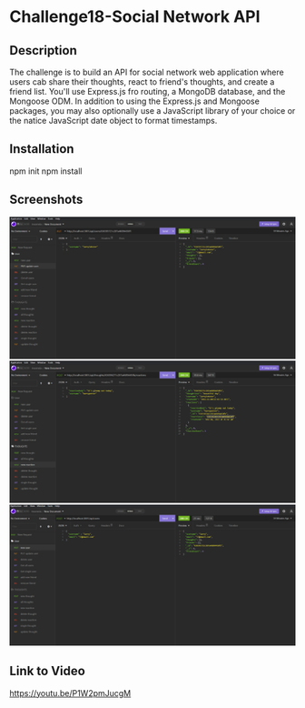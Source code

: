 # Challenge18-Social Network API

## Description 
The challenge is to build an API for social network web application where users cab share their thoughts, react to friend's thoughts, and create a friend list.
You'll use Express.js fro routing, a MongoDB database, and the Mongoose ODM. In addition to using the Express.js and Mongoose packages, you may also optionally 
use a JavaScript library of your choice or the natice JavaScript date object to format timestamps.

## Installation
npm init npm install

## Screenshots
![Screenshot 1](IMG1.png)
![Screenshot 2](IMG2.png)
![Screenshot 3](IMG3.png)


## Link to Video

https://youtu.be/P1W2pmJucgM
